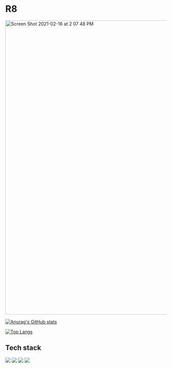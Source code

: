 # R8
<img width="917" alt="Screen Shot 2021-02-16 at 2 07 48 PM" src="https://user-images.githubusercontent.com/66157320/108020755-66df1780-7060-11eb-907a-edeeae3265d4.png">


[![Anurag's GitHub stats](https://github-readme-stats.vercel.app/api?username=vjh0107&theme=dracula)](https://github.com/anuraghazra/github-readme-stats)


[![Top Langs](https://github-readme-stats.vercel.app/api/top-langs/?username=vjh0107)](https://github.com/anuraghazra/github-readme-stats)

## Tech stack
![](https://camo.githubusercontent.com/3ee553455a9764899d5bedc4156ce473bc2e74ff6a81f9391796f2480990a65f/68747470733a2f2f696d672e736869656c64732e696f2f62616467652f6b6f746c696e2d2532333030393544352e7376673f267374796c653d666f722d7468652d6261646765266c6f676f3d6b6f746c696e266c6f676f436f6c6f723d7768697465) ![](https://camo.githubusercontent.com/0d3ae99a9dcced770f5a2e6d2395999c121d9975f3f1816ee3b3902a3c8e6a92/68747470733a2f2f696d672e736869656c64732e696f2f62616467652f632b2b2532302d2532333030353939432e7376673f267374796c653d666f722d7468652d6261646765266c6f676f3d63253242253242266f676f436f6c6f723d7768697465) ![](https://camo.githubusercontent.com/19f686ee7be9e84e002135a16411658939d431a3f6c7f513498ff2d1e511b5b9/68747470733a2f2f696d672e736869656c64732e696f2f62616467652f6a6176612d2532334544384230302e7376673f267374796c653d666f722d7468652d6261646765266c6f676f3d6a617661266c6f676f436f6c6f723d7768697465) ![](https://camo.githubusercontent.com/62d37abe760867620e0baea1066303719d630a82936837ba7bff6b0c754e3c9f/68747470733a2f2f696d672e736869656c64732e696f2f62616467652f6a6176617363726970742532302d2532333332333333302e7376673f267374796c653d666f722d7468652d6261646765266c6f676f3d6a617661736372697074266c6f676f436f6c6f723d253233463744463145)
